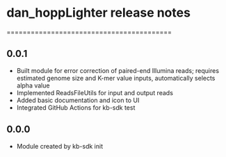 # dan_hoppLighter release notes
=========================================

0.0.1
-----
* Built module for error correction of paired-end Illumina reads; requires estimated genome size and K-mer value inputs, automatically selects alpha value
* Implemented ReadsFileUtils for input and output reads
* Added basic documentation and icon to UI
* Integrated GitHub Actions for kb-sdk test  


0.0.0
-----
* Module created by kb-sdk init
